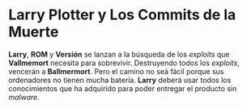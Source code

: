 # Larry Plotter y Los Commits de la Muerte

**Larry**, **ROM** y **Versión** se lanzan a la búsqueda de los *exploits* que **Vallmemort** necesita para sobrevivir.
Destruyendo todos los *exploits*, vencerán a **Ballmermort**.
Pero el camino no seá fácil porque sus ordenadores no tienen mucha batería.
**Larry** deberá usar todos los conocimientos que ha adquirido para poder entregar el producto sin *malware*.

